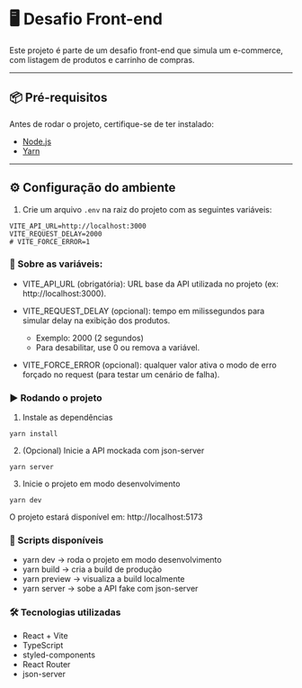 # 🖥️ Desafio Front-end

Este projeto é parte de um desafio front-end que simula um e-commerce, com listagem de produtos e carrinho de compras.

---

## 📦 Pré-requisitos

Antes de rodar o projeto, certifique-se de ter instalado:

- [Node.js](https://nodejs.org/)
- [Yarn](https://yarnpkg.com/)

---

## ⚙️ Configuração do ambiente

1. Crie um arquivo `.env` na raiz do projeto com as seguintes variáveis:

```env
VITE_API_URL=http://localhost:3000
VITE_REQUEST_DELAY=2000
# VITE_FORCE_ERROR=1
```

### 🔑 Sobre as variáveis:

- VITE_API_URL (obrigatória): URL base da API utilizada no projeto (ex: http://localhost:3000).

- VITE_REQUEST_DELAY (opcional): tempo em milissegundos para simular delay na exibição dos produtos.

  - Exemplo: 2000 (2 segundos)
  - Para desabilitar, use 0 ou remova a variável.

- VITE_FORCE_ERROR (opcional): qualquer valor ativa o modo de erro forçado no request (para testar um cenário de falha).

### ▶️ Rodando o projeto

1. Instale as dependências

```
yarn install
```

2. (Opcional) Inicie a API mockada com json-server

```
yarn server
```

3. Inicie o projeto em modo desenvolvimento

```
yarn dev
```

O projeto estará disponível em: http://localhost:5173

### 📜 Scripts disponíveis

- yarn dev → roda o projeto em modo desenvolvimento
- yarn build → cria a build de produção
- yarn preview → visualiza a build localmente
- yarn server → sobe a API fake com json-server

### 🛠️ Tecnologias utilizadas

- React + Vite
- TypeScript
- styled-components
- React Router
- json-server
